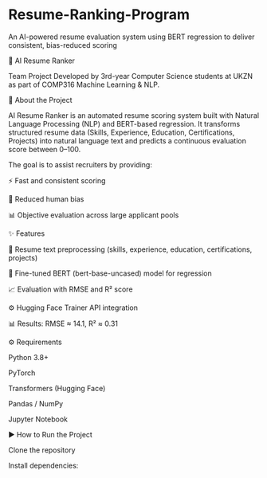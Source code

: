 # Resume-Ranking-Program
An AI-powered resume evaluation system using BERT regression to deliver consistent, bias-reduced scoring


🤖 AI Resume Ranker

Team Project
Developed by 3rd-year Computer Science students at UKZN as part of COMP316 Machine Learning & NLP.

📖 About the Project

AI Resume Ranker is an automated resume scoring system built with Natural Language Processing (NLP) and BERT-based regression.
It transforms structured resume data (Skills, Experience, Education, Certifications, Projects) into natural language text and predicts a continuous evaluation score between 0–100.

The goal is to assist recruiters by providing:

⚡ Fast and consistent scoring

🎯 Reduced human bias

📊 Objective evaluation across large applicant pools

✨ Features

📝 Resume text preprocessing (skills, experience, education, certifications, projects)

🤗 Fine-tuned BERT (bert-base-uncased) model for regression

📈 Evaluation with RMSE and R² score

⚙️ Hugging Face Trainer API integration

📊 Results: RMSE ≈ 14.1, R² ≈ 0.31

⚙️ Requirements

Python 3.8+

PyTorch

Transformers (Hugging Face)

Pandas / NumPy

Jupyter Notebook

▶️ How to Run the Project

Clone the repository

Install dependencies:
